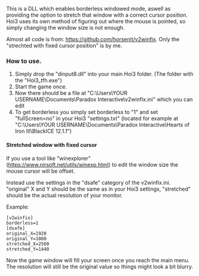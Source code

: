 This is a DLL which enables borderless windowed mode, aswell as providing the option to stretch that window with a correct cursor position. 
Hoi3 uses its own method of figuring out where the mouse is pointed, so simply changing the window size is not enough.

Almost all code is from: https://github.com/horsenit/v2winfix. Only the "strechted with fixed cursor position" is by me.


### How to use.

1. Simply drop the "dinput8.dll" into your main Hoi3 folder. (The folder with the "Hoi3_tfh.exe")
1. Start the game once.
1. Now there should be a file at "C:\Users\YOUR USERNAME\Documents\Paradox Interactive\v2winfix.ini" which you can edit
1. To get borderless you simply set borderless to "1" and set "fullScreen=no" in your Hoi3 "settings.txt" (located for example at "C:\Users\YOUR USERNAME\Documents\Paradox Interactive\Hearts of Iron III\BlackICE 12.1.1")

#### Stretched window with fixed cursor
If you use a tool like "winexplorer" (https://www.nirsoft.net/utils/winexp.html) to edit the window size the mouse cursor will be offset.

Instead use the settings in the "dsafe" category of the v2winfix.ini. "original" X and Y should be the same as in your Hoi3 settings, "stretched" should be the actual resolution of your monitor.

Example:
```
[v2winfix]
borderless=1
[dsafe]
original_X=1920
original_Y=1080
stretched_X=2560
stretched_Y=1440
```

Now the game window will fill your screen once you reach the main menu. The resolution will still be the original value so things might look a bit blurry.
